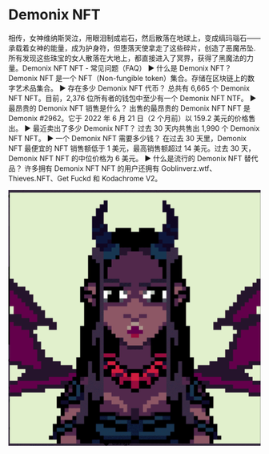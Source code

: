# Demonix NFT

相传，女神维纳斯哭泣，用眼泪制成岩石，然后散落在地球上，变成缟玛瑙石——承载着女神的能量，成为护身符，但堕落天使拿走了这些碎片，创造了恶魔吊坠.所有发现这些珠宝的女人散落在大地上，都直接进入了冥界，获得了黑魔法的力量。Demonix NFT NFT - 常见问题（FAQ）
▶ 什么是 Demonix NFT？
Demonix NFT 是一个 NFT（Non-fungible token）集合。存储在区块链上的数字艺术品集合。
▶ 存在多少 Demonix NFT 代币？
总共有 6,665 个 Demonix NFT NFT。目前，2,376 位所有者的钱包中至少有一个 Demonix NFT NTF。
▶ 最昂贵的 Demonix NFT 销售是什么？
出售的最昂贵的 Demonix NFT NFT 是 Demonix #2962。它于 2022 年 6 月 21 日（2 个月前）以 159.2 美元的价格售出。
▶ 最近卖出了多少 Demonix NFT？
过去 30 天内共售出 1,990 个 Demonix NFT NFT。
▶ 一个 Demonix NFT 需要多少钱？
在过去 30 天里，Demonix NFT 最便宜的 NFT 销售额低于 1 美元，最高销售额超过 14 美元。过去 30 天，Demonix NFT NFT 的中位价格为 6 美元。
▶ 什么是流行的 Demonix NFT 替代品？
许多拥有 Demonix NFT NFT 的用户还拥有 Goblinverz.wtf、Thieves.NFT、Get Fuckd 和 Kodachrome V2。

![nft](微信截图_20220902212523.png)
